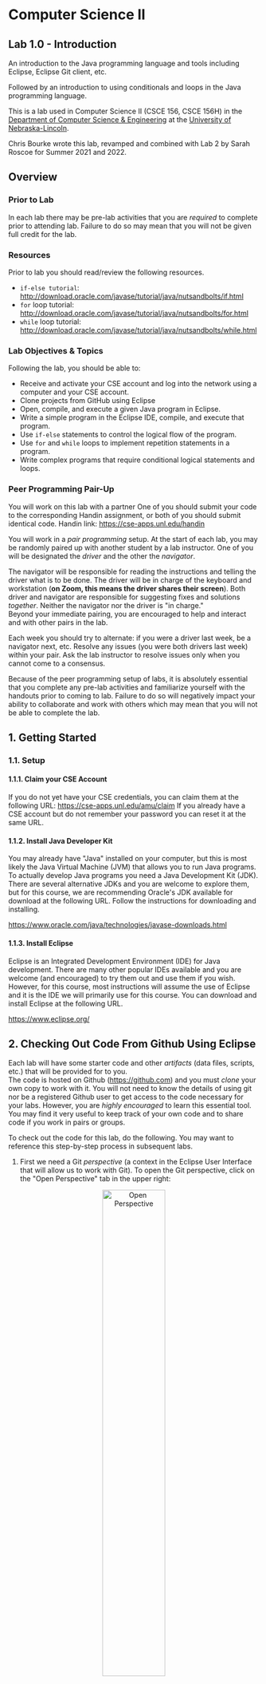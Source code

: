 # Computer Science II
## Lab 1.0 - Introduction

An introduction to the Java programming language and tools 
including Eclipse, Eclipse Git client, etc. 

Followed by an introduction to using conditionals and loops in the Java programming language.


This is a lab used in Computer Science II (CSCE 156, CSCE 156H) 
in the [Department of Computer Science & Engineering](https://cse.unl.edu) 
at the [University of Nebraska-Lincoln](https://unl.edu).

Chris Bourke wrote this lab, revamped and combined with Lab 2 by Sarah Roscoe for Summer 2021 and 2022. 

## Overview

### Prior to Lab

In each lab there may be pre-lab activities that you are *required* 
to complete prior to attending lab.  Failure to do so may mean that 
you will not be given full credit for the lab.  

### Resources
Prior to lab you should read/review the following resources.
* `if-else tutorial`:
http://download.oracle.com/javase/tutorial/java/nutsandbolts/if.html
* `for` loop tutorial:
http://download.oracle.com/javase/tutorial/java/nutsandbolts/for.html
* `while` loop tutorial:
http://download.oracle.com/javase/tutorial/java/nutsandbolts/while.html


### Lab Objectives & Topics
Following the lab, you should be able to:
* Receive and activate your CSE account and log into the network 
  using a computer and your CSE account.
* Clone projects from GitHub using Eclipse
* Open, compile, and execute a given Java program in Eclipse.
* Write a simple program in the Eclipse IDE, compile, and 
  execute that program.
* Use `if-else` statements to control the logical flow of the
  program.
* Use `for` and `while` loops to implement repetition statements in a
  program.
* Write complex programs that require conditional logical statements
  and loops.



### Peer Programming Pair-Up
You will work on this lab with a partner One of you should submit your code to the corresponding Handin assignment, or both of you should submit identical code. Handin link: https://cse-apps.unl.edu/handin





You will work in a *pair programming* setup.  At the start of
each lab, you may be randomly paired up with another student by
a lab instructor.  One of you will be designated the *driver* 
and the other the *navigator*.  

The navigator will be responsible for reading the instructions 
and telling the driver what is to be done.  The driver will be 
in charge of the keyboard and workstation (**on Zoom, this means the driver shares their screen**).  Both driver and 
navigator are responsible for suggesting fixes and solutions 
*together*.  Neither the navigator nor the driver is "in charge."  
Beyond your immediate pairing, you are encouraged to help and 
interact and with other pairs in the lab.

Each week you should try to alternate: if you were a driver 
last week, be a navigator next, etc.  Resolve any issues (you 
were both drivers last week) within your pair.  Ask the lab 
instructor to resolve issues only when you cannot come to a 
consensus.  

Because of the peer programming setup of labs, it is absolutely 
essential that you complete any pre-lab activities and familiarize
yourself with the handouts prior to coming to lab.  Failure to do
so will negatively impact your ability to collaborate and work with 
others which may mean that you will not be able to complete the
lab.  

## 1. Getting Started

### 1.1. Setup

#### 1.1.1. Claim your CSE Account  

If you do not yet have your CSE credentials, you can claim them
at the following URL: https://cse-apps.unl.edu/amu/claim 
If you already have a CSE account but do not remember your 
password you can reset it at the same URL. 

#### 1.1.2. Install Java Developer Kit  

You may already have "Java" installed on your computer, but this
is most likely the Java Virtual Machine (JVM) that allows you to
run Java programs.  To actually develop Java programs you need a
Java Development Kit (JDK).  There are several alternative JDKs
and you are welcome to explore them, but for this course, we are
recommending Oracle's JDK available for download at the following
URL.  Follow the instructions for downloading and installing.

https://www.oracle.com/java/technologies/javase-downloads.html

#### 1.1.3. Install Eclipse

Eclipse is an Integrated Development Environment (IDE) for 
Java development.  There are many other popular IDEs available 
and you are welcome (and encouraged) to try them out and use 
them if you wish.  However, for this course, most instructions
will assume the use of Eclipse and it is the IDE we will 
primarily use for this course.  You can download and install
Eclipse at the following URL.

https://www.eclipse.org/


## 2. Checking Out Code From Github Using Eclipse

Each lab will have some starter code and other *artifacts* 
(data files, scripts, etc.) that will be provided for to you.  
The code is hosted on Github (https://github.com) and you must 
*clone* your own copy to work with it.  You will not need to 
know the details of using git nor be a registered Github user 
to get access to the code necessary for your labs.  However, 
you are *highly encouraged* to learn this essential tool.  
You may find it very useful to keep track of your own code 
and to share code if you work in pairs or groups.  

To check out the code for this lab, do the following.  You may 
want to reference this step-by-step process in subsequent labs.

1. First we need a Git *perspective* (a context in the Eclipse 
User Interface that will allow us to work with Git).  To open 
the Git perspective, click on the "Open Perspective" tab in the 
upper right:  
<p align="center">
<img src="images/eclipseOpenPerspectiveMarkUp.png" alt="Open Perspective" width="50%"/>
</p>  

2. Select "Git" from the menu and click `OK`  

3. Click the "Clone a Git repository" in the Git Repositories 
navigation menu:
<p align="center">
<img src="images/eclipseGitRepoMarkUp.png" alt="Clone a Git repository" width="50%"/>
</p>  

4. Copy/paste or type into the URI field, the URL: 
   https://github.com/sroscoe2/CSCE156-Lab01/ 
<p align="center">
<img src="images/eclipseCloneDialogAMarkUp.png" alt="URL" width="50%"/>
</p>

5. Click `Next`; once Eclipse has grabbed the project, the 
"master" branch should be selected (checkbox); click `Next` 
again.  
<p align="center">
<img src="images/eclipseCloneDialogBMarkUp.png" alt="URL" width="50%"/>
</p>

6. Select the directory where you want your project to be saved.  
Caution: the default option may not correspond to your default 
workspace.  You will want to change it to your workspace.  Mark 
the "Import all existing projects after clone finishes" checkbox 
option or you will need to manually import the cloned project 
into Eclipse.  
<p align="center">
<img src="images/eclipseCloneDialogCMarkUp.png" alt="URL" width="50%"/>
</p>

7. Switch back to your Java or JavaEE perspective and you can 
see your cloned project.  

# Java

All students should complete this Java section, even if you are 
already familiar with Java, in order to familiarize yourself 
with how labs will work for the semester.  

## 3.1 Running & Editing Programs

### 3.1.1 Running a Program

We will now familiarize you with Eclipse by editing an existing
project's code.

1. Expand the `src` directory.  Under this we have a *package* named 
`unl.cse`.  Java classes are organized in a hierarchy of packages.
Packages correspond to actual directories in your file system.  

2. Expand the package and you'll find several *classes*.	All Java code 
must be contained in a class.  This is in contrast to other languages 
that may allow global variables or allow functions to exist without an 
object or a class.

3. Double click on the `StatisticsDemo` class to open it in the Eclipse 
editor.  This class contains a main method, `public static void main(String args[])`
In Java, classes are executable only if a main method is defined.  
Classes without a `main` method can be used by other classes, but 
they cannot be run by themselves as an entry point for the Java 
Virtual Machine (JVM).

4. Click on the "play" button as highlighted (click "Proceed" if prompted):
<p align="center">
<img src="images/eclipseScreen.png" alt="Eclipse Screen" width="50%"/>
</p>
5. The output for this program will appear in the "console" tab at the bottom.
6. Click on the console tab and enter the input as specified.

### 3.1.2 Completing the Statistics Program

Though the program runs, it does not output correct answers.  You 
will need to modify these classes to complete the program.

1. Implement the `getMax()` method in the `Statistics` class.  Use the 
`getMin()`	method for directions on syntax.
2. Implement the `getSum()` method in the `Statistics` class.  Use the 
other methods for direction on syntax.
3. Rerun the program to verify that it now works.

### 3.1.3 Modifying the Statistics Program

The program you've completed is interactive in that it prompts the 
user for input.  You will now change the program to instead use *command 
line arguments* to read in the list of numbers directly from the command 
line.

Command line arguments are available to your main method through 
the `args` array of Strings.  The size of this array 
can be obtained by using `args.length` which is an
integer.  Modify your code to iterate through this array and convert 
the arguments to integers using the following snippet of code:

```java
for(int i=0; i<args.length; i++) {
  array[i] = Integer.parseInt(args[i]);
}
```

The *command line* may not be apparent as you are using an IDE.  
However, it is still available to you.  Instead of clicking the "Play" 
button to run your program, click the down arrow right next to it.  
Then select "Run Configurations".  This brings up a dialog box with 
which you can run custom configurations.  Click the Arguments tab and 
enter a space-delimited list of numbers under "Program Arguments"
and click "Run".

## 4. IDE Orientation

In the next activities you'll get more familiar with using Eclipse and the
convenient functionality IDEs provide.  

### 4.1 Using External Libraries

No man is an island.  Good code depends on selecting and (re)using 
standard libraries whenever possible so that you are not continually 
reinventing the wheel.  This activity will familiarize you with how 
to import and use an external Java library.  Java libraries are 
usually packaged into JAR *J*ava *AR*chive files which contain a 
collection of compiled class files and other resources necessary 
to use the library.

1. You'll notice that there are compilation errors in the `Birthday.java` 
file.  This is because this class uses other classes that are not 
available in the standard Java Development Kit (JDK).  It instead 
uses classes from the Joda-Time library; a library of useful classes 
and utilities for dealing with dates, times, intervals, durations, etc.
2. The JAR file, `joda-time-2.0.jar` has been included in the project 
in the `lib` folder.  External libraries are usually kept in a hierarchy 
of folders like this (you can create your own folders by right-clicking 
the project and selecting "New" then "Folder")
3. Right-click the JAR file and select "Build Path" then "Add to Build 
Path."  The library is now included in your project and the compiler 
errors should go away.

### 4.2 Cleaning Up

Though the syntax errors should now be resolved, the code isn't pretty
making it difficult to read and understand.  Eclipse provides a built-in
code formatter functionality.  Typically if you write good code to begin
with it will automatically provide consistent indentation and other 
stylistic features.  It is best practice to get in the habit of writing 
good, clean code automatically.  However, if you need to clean up a file 
in one shot you can do use the auto-formatter feature.  

* On Windows: press `control-shift-f` to reformat the code
* On Mac: press `shift-command-f` to reformat the code

Another issue with the code is that it is using `lower_underscore_casing` 
for some of its variables.  Change the variable names to the preferred 
`lowerCamelCasing` convention in Java.  You could do this manually but 
a neat trick that most IDEs provide is as follows.

1. Highlight the variable name (any instance will do)
2. Right click and select `Refactor` then `Rename`
3. Type the new variable name and hit enter and it will automatically 
be changed for all instances!  

Finally, every *non-trivial* class and method should have documentation.
In Java, it is standard to use doc-style or "javadoc" comments.  Look
at the `Statistics.java` file again to see the format for these style of comments.
Add documentation to this file to complete it.

### 4.3 Finishing The Program

Though the program should have no syntax errors, if you run it, no 
output will be displayed.  You need to complete the program as follows.

1. For the variables, name, month, date, and year, enter your own 
information (your name and your birthday)
2. Add appropriate code (using `System.out.println()`) which prints 
to the standard output a full line) a greeting similar to the following. 
`Greetings, NAME.  Today you are XX years, XX months, and XX days old.`
Of course, the placeholders should be replaced with variable values.  
In Java, variable values can be concatenated with strings using the `+` 
(plus) operator.
3. Add a conditional statement that, if today is the user's birthday 
will output `Happy Birthday`.  If it is not the user's birthday, output 
`Your friends have XX shopping days until your next birthday`
again with an appropriate variable value.

## 5. Testing, Submitting, & Grading your lab

### 5.1 Testing

Every lab will come with a collection of test files that contain 
a suite of *unit tests* using the JUnit testing framework.  Before
you submit your lab, you should run these tests locally to verify 
that your code is correct.  

1. Open the `StatisiticsTests.java` source file in the `src/test/java`
source folder.  This file contains several unit tests written using
JUnit *annotations*.  You are encouraged to explore how these tests
are written and work and to even add your own tests but otherwise, 
the file is complete.
2. Run the test suite by clicking the usual "Play" button.  A report
will be presented in a JUnit tab detailing which test cases pass and
which fail along with expected output and the actual output (for 
failed test cases).  
3. Address any issues or failing tests by debugging your code and 
rerun the test suite until all tests pass.

### 5.2 Submitting

Many of your assignments will include a programming portion that will 
require you to hand in *soft-copy* source files for graders to 
compile and evaluate.  To do this, you will use a web-based handin 
program.  After handing your file(s) in, you can then grade them by 
using the web grader.  To demonstrate, do the following.

1. Open a browser to https://cse-apps.unl.edu/handin
2. Login with your **CSE credentials**
3. Click on Lab 1.0 and hand in the `Statistics.java`, `Natural.java,` and the 
  `ChildCredit.java` source files.  
You can either click the large 
"handin" area and select the file or you can drag-drop the files.  You 
will be able to re-handin the same file as many times as you want up 
until the due date.

### 5.3 Grading

Now that the file has been handed in, you can "grade" yourself 
by using the webgrader

1. Open a new tab/window and point your browser 
to https://cse.unl.edu/~cse156/grade (depending on your section, this 
URL may be different).
2. Fill the form with your CSE login and password, select the 
appropriate assignment and click "Grade"
3. Observe the expected output and compare it to your output to be
sure that your program is correct.  

For labs, the grader script simply runs the provided JUnit test
suite, but it *may* run additional or modified tests.  In any case,
be sure your code compiles, runs and passes all tests in the
webgrader.  Address any issues and resubmit as many times as you 
like up to the due date.

# Part 2

## 6. Conditionals & Loops

Java provides standard control structures for conditionals and
repetition. Specifically, Java provides the usual `if-else`
statements as well as `for` and `while` loops. The syntax for these
control structures should look familiar.  Some examples:

```java
if(x > 0) {
  //DO SOMETHING
} else if(x < 0) {
  //DO SOMETHING ELSE
} else {
  //OTHERWISE
}

for(int i=0; i<n; i++) {
  //DO SOMETHING
}

int i = 0;
while(i < n) {
  //DO SOMETHING
  i++;
}
```

In addition, Java provides a foreach-loop, also referred to as an
*enhanced for-loop*, for iterating over collections or elements in an 
array.  This feature is mostly for convenience.  The following example
demonstrates how to use this loop.

```java
String arr[] = new String[10];
...
for(String s : arr) {
  System.out.println(s); 
}
```

An enhanced for-loop can be used for `Set` and `List` collections.

## 7. Activities 

### 7.1 Sum of Natural Numbers

Natural numbers are the usual counting numbers; 1, 2, 3, ... In this
exercise you will write several loops to compute the sum of natural
numbers 1 thru `n` where `n` is read from the command line. You will
also write an enhanced for-loop to iterate over an array and process
data.

1.  Open the `Natural.java` source file. The code to read in `n` has been
    provided for you. An array mapping integer values 1 thru 10 to text
    values has also been created for you.

2.  Write a `for`-loop and a `while`-loop in the relevant methods to
    compute the sum of natural numbers 1 thru `n` and return the 
    result.  In the `main` method call your methods and output 
    the result.  
    
3.  Write a an enhanced for-loop to iterate over the elements of the `zeroToTen`
    array. As you iterate over the elements, concatenate each
    string, delimited by a single space to a result string and print the
    result at the end of the loop. Your result should look something
    like the following:
    
    `zero + one + two + three + four + five + six + seven + eight + nine + ten = 55`

### 7.2 Child Tax Credit

When filing for federal taxes, a credit is given to tax payers with
dependent children according to the following rules. The first dependent
child younger than 18 is worth a $1,000.00 credit. Each dependent child
younger than 18 after the first child is worth a $500 tax credit each.
You will complete a Java program to output a table of dependent
children, how much each contributes to a tax credit, and a total child
tax credit. Your table should look something like the following.

```text
Child           Amount
Tommy (14)      $1000.00
Richard (12)    $500.00
Harold (21)     $0.00
Total Credit:   $1500.00
```

1.  Open the `Child.java` and `ChildCredit.java` source files

2.  The `Child` class has already been implemented for you. Note how the 
    `Child` class is used.  Several instances of children have been created 
    and placed into a `List`.

    Similar to an array, a `List` stores elements using 0-indexing. Each one
    can be accessed using the `get` method. For example, `kids.get(i)` gets 
    the i-th kid.  You could also use an *enhanced for loop* to iterate over 
    the elements in the `List`.

3.  Implement the `produceReport` method to compute the child tax credit(s)
    and output a table similar to the one above.  Your method should return
    the grand total of the credit.  
    
    Each child is an *instance* of the `Child` class. Each instance has its own
    variables so that each child can be a different age. To get a
    particular child’s age, you can use a *getter* method. For example,
    to get the age of `tom` you can use the syntax, `tom.getAge()`

### 8. Testing, Submitting & Grading

* Test your programs using the provided JUnit test suite(s).  Fix any
errors and completely debug your programs.
* Submit the following files through webhandin:
  * `Natural.java`
  * `ChildCredit.java`
* Run the grader and verify the output to complete your lab.

### Advanced Activity (Optional)

Use the `String.format()` method to reformat the output of the Child Tax 
Credit program to print every piece of data in its own column.

